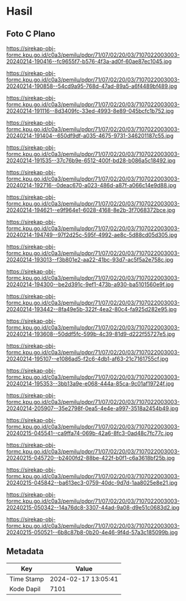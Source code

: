 # Hasil

## Foto C Plano

https://sirekap-obj-formc.kpu.go.id/c0a3/pemilu/pdpr/71/07/02/20/03/7107022003003-20240214-190416--fc9655f7-b576-4f3a-ad0f-60ae87ec1045.jpg

https://sirekap-obj-formc.kpu.go.id/c0a3/pemilu/pdpr/71/07/02/20/03/7107022003003-20240214-190858--54cd9a95-768d-47ad-89a5-a6f4489bf489.jpg

https://sirekap-obj-formc.kpu.go.id/c0a3/pemilu/pdpr/71/07/02/20/03/7107022003003-20240214-191116--8d3409fc-33ed-4993-8e89-045bcfc1b752.jpg

https://sirekap-obj-formc.kpu.go.id/c0a3/pemilu/pdpr/71/07/02/20/03/7107022003003-20240214-191404--650df9df-a035-4675-9731-346201187c55.jpg

https://sirekap-obj-formc.kpu.go.id/c0a3/pemilu/pdpr/71/07/02/20/03/7107022003003-20240214-191535--37c76b9e-6512-400f-bd28-b086a5c18492.jpg

https://sirekap-obj-formc.kpu.go.id/c0a3/pemilu/pdpr/71/07/02/20/03/7107022003003-20240214-192716--0deac670-a023-486d-a87f-a066c14e9d88.jpg

https://sirekap-obj-formc.kpu.go.id/c0a3/pemilu/pdpr/71/07/02/20/03/7107022003003-20240214-194621--e9f964e1-6028-4168-8e2b-3f7068372bce.jpg

https://sirekap-obj-formc.kpu.go.id/c0a3/pemilu/pdpr/71/07/02/20/03/7107022003003-20240214-194749--97f2d25c-595f-4992-ae8c-5d88cd05d305.jpg

https://sirekap-obj-formc.kpu.go.id/c0a3/pemilu/pdpr/71/07/02/20/03/7107022003003-20240214-193013--f3b801e2-aa22-41bc-93d7-ac5f5a2e758c.jpg

https://sirekap-obj-formc.kpu.go.id/c0a3/pemilu/pdpr/71/07/02/20/03/7107022003003-20240214-194300--be2d391c-9ef1-473b-a930-ba5101560e9f.jpg

https://sirekap-obj-formc.kpu.go.id/c0a3/pemilu/pdpr/71/07/02/20/03/7107022003003-20240214-193442--8fa49e5b-322f-4ea2-80c4-fa925d282e95.jpg

https://sirekap-obj-formc.kpu.go.id/c0a3/pemilu/pdpr/71/07/02/20/03/7107022003003-20240214-193608--50ddf5fc-599b-4c39-81d9-d222f55727e5.jpg

https://sirekap-obj-formc.kpu.go.id/c0a3/pemilu/pdpr/71/07/02/20/03/7107022003003-20240214-195107--e1086ad5-f2c6-4db1-af63-21c7161755cf.jpg

https://sirekap-obj-formc.kpu.go.id/c0a3/pemilu/pdpr/71/07/02/20/03/7107022003003-20240214-195353--3bb13a9e-e068-444a-85ca-9c01af19724f.jpg

https://sirekap-obj-formc.kpu.go.id/c0a3/pemilu/pdpr/71/07/02/20/03/7107022003003-20240214-205907--35e2798f-0ea5-4e4e-a997-3518a2454b49.jpg

https://sirekap-obj-formc.kpu.go.id/c0a3/pemilu/pdpr/71/07/02/20/03/7107022003003-20240215-045541--ca9ffa74-069b-42a6-8fc3-0ad48c7fc77c.jpg

https://sirekap-obj-formc.kpu.go.id/c0a3/pemilu/pdpr/71/07/02/20/03/7107022003003-20240215-045720--b2400fd2-88be-422f-b0f1-c6a3618bf25b.jpg

https://sirekap-obj-formc.kpu.go.id/c0a3/pemilu/pdpr/71/07/02/20/03/7107022003003-20240215-045842--ba613ec3-0759-40dc-9d7d-1aa8025e8e21.jpg

https://sirekap-obj-formc.kpu.go.id/c0a3/pemilu/pdpr/71/07/02/20/03/7107022003003-20240215-050342--14a76dc8-3307-44ad-9a08-d9e51c0683d2.jpg

https://sirekap-obj-formc.kpu.go.id/c0a3/pemilu/pdpr/71/07/02/20/03/7107022003003-20240215-050521--6b8c87b8-0b20-4e46-9f4d-57a3c185099b.jpg


## Metadata

| Key        | Value               |
| ---------- | ------------------- |
| Time Stamp | 2024-02-17 13:05:41 |
| Kode Dapil | 7101                |



